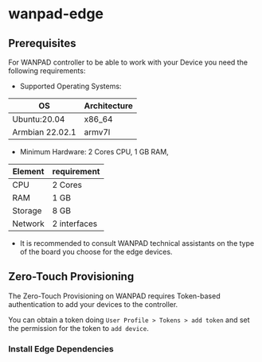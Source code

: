 # wanpad-edge

## Prerequisites

For WANPAD controller to be able to work with your Device you need the following requirements:

- Supported Operating Systems:

| OS | Architecture |
|---|---|
| Ubuntu:20.04 | x86_64 |
| Armbian 22.02.1 | armv7l |


- Minimum Hardware: 2 Cores CPU, 1 GB RAM, 

| Element | requirement |
|---|---|
| CPU | 2 Cores |
| RAM | 1 GB |
| Storage | 8 GB |
| Network | 2 interfaces |

- It is recommended to consult WANPAD technical assistants on the type of the board you choose for the edge devices.



## Zero-Touch Provisioning

The Zero-Touch Provisioning on WANPAD requires Token-based authentication to add your devices to the controller.

You can obtain a token doing `User Profile > Tokens > add token` and set the permission for the token to `add device`.

### Install Edge Dependencies

~~~


~~~



